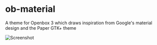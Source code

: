 # ob-material
A theme for Openbox 3 which draws inspiration from Google's material design and the Paper GTK+ theme


![Screenshot](raw/master/screenshot.png)